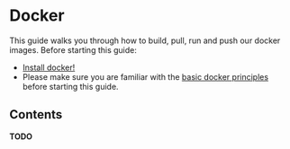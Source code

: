 # Docker

This guide walks you through how to build, pull, run and push our docker images.
Before starting this guide:

- [Install docker!](https://docs.docker.com/get-docker/)
- Please make sure you are familiar with the [basic docker principles](https://docs.docker.com/get-started/) before starting this guide.

## Contents

**TODO**
